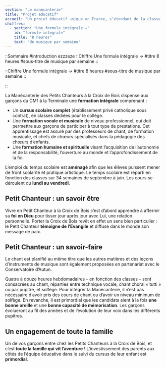 ```yaml
---
section: "Le manécanterie"
title: "Projet éducatif"
accueil: "Un projet éducatif unique en France, s’étendant de la classe de CM1 jusqu’à la Terminale, et visant à offrir une continuité pédagogique inédite ainsi qu’une cohérence éducative exemplaire pour tous les élèves."
chiffres:
  - section: "Une formule intégrale →"
    id: "formule-integrale"
    title: "8 heures"
    text: "de musique par semaine"
---
```


::Sommaire
#introduction
ezzzeze
::Chiffre
Une formule intégrale →
#titre
8 heures
#sous-titre
de musique par semaine
::

::Chiffre
Une formule intégrale →
#titre
8 heures
#sous-titre
de musique par semaine
::

::

La Manécanterie des&nbsp;Petits Chanteurs à la Croix de Bois dispense aux garçons du CM1 à la Terminale&nbsp;une <strong>formation intégrale</strong>&nbsp;comprenant :

- Un <strong>cursus scolaire complet</strong>&nbsp;(établissement privé catholique sous contrat), en classes dédiées pour le collège.&nbsp;
- Une <strong>formation vocale et musicale</strong> de niveau professionnel, qui doit permettre aux garçons de participer à tout type de prestations. Cet apprentissage est assuré par des professeurs de chant, de formation musicale, et chefs de chœurs spécialisés dans la pédagogie des chœurs d’enfants.
- Une<strong> formation humaine et spirituelle&nbsp;</strong>visant l’acquisition de l’autonomie et de la responsabilité, l’ouverture au monde et l’approfondissement de la foi.

L’emploi du temps scolaire est <strong>aménagé</strong> afin que les élèves puissent mener de front scolarité et pratique artistique. Le temps scolaire est réparti en fonction des classes sur 34 semaines de septembre à juin. Les cours se déroulent du <strong>lundi au vendredi</strong>.

## Petit Chanteur : un savoir être

Vivre en Petit Chanteur à la Croix de Bois&nbsp;c’est d’abord apprendre à affermir sa <strong>foi en Dieu</strong> pour tisser jour après jour avec Lui, une relation personnelle.&nbsp;Porter la Croix de Bois revêt en effet un sens bien particulier : le Petit Chanteur <strong>témoigne de l’Evangile</strong> et diffuse dans le monde son message de paix.&nbsp;

## Petit Chanteur : un savoir-faire

Le chant est planifié au même titre que les autres matières et des leçons d’instruments de musique sont également proposées en partenariat avec le Conservatoire d’Autun.

Quatre à douze heures hebdomadaires</strong> – en fonction des classes – sont consacrées au chant, réparties entre technique vocale, chant choral « tutti » ou par pupitre, et solfège.&nbsp;Pour intégrer la Manécanterie, il n’est pas nécessaire d’avoir pris des cours de chant ou d’avoir un niveau minimum de solfège. En revanche, il est primordial que les candidats aient à la fois <strong>une bonne oreille</strong> et une <strong>bonne capacité de mémorisation</strong>. Les garçons évolueront au fil des années et de l’évolution de leur voix dans les différents pupitres.

## Un engagement de toute la famille

Un de vos garçons entre chez les Petits Chanteurs à la Croix de Bois, et c’est<strong> toute la famille qui vit l’aventure</strong> ! L’investissement des parents aux côtés de l’équipe éducative dans le suivi du cursus de leur enfant est <strong>primordial</strong>.
